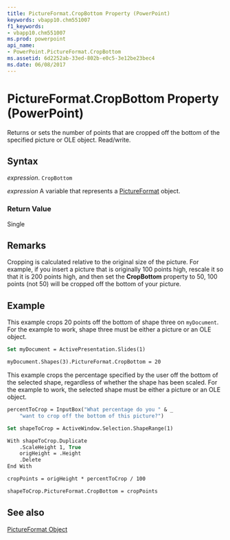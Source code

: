 ```yaml
---
title: PictureFormat.CropBottom Property (PowerPoint)
keywords: vbapp10.chm551007
f1_keywords:
- vbapp10.chm551007
ms.prod: powerpoint
api_name:
- PowerPoint.PictureFormat.CropBottom
ms.assetid: 6d2252ab-33ed-802b-e0c5-3e12be23bec4
ms.date: 06/08/2017
---
```



# PictureFormat.CropBottom Property (PowerPoint)

Returns or sets the number of points that are cropped off the bottom of the specified picture or OLE object. Read/write. 


## Syntax

 _expression_. `CropBottom`

 _expression_ A variable that represents a [PictureFormat](./PowerPoint.PictureFormat.md) object.


### Return Value

Single


## Remarks

Cropping is calculated relative to the original size of the picture. For example, if you insert a picture that is originally 100 points high, rescale it so that it is 200 points high, and then set the  **CropBottom** property to 50, 100 points (not 50) will be cropped off the bottom of your picture.


## Example

This example crops 20 points off the bottom of shape three on  `myDocument`. For the example to work, shape three must be either a picture or an OLE object.


```vb
Set myDocument = ActivePresentation.Slides(1)

myDocument.Shapes(3).PictureFormat.CropBottom = 20
```

This example crops the percentage specified by the user off the bottom of the selected shape, regardless of whether the shape has been scaled. For the example to work, the selected shape must be either a picture or an OLE object.




```vb
percentToCrop = InputBox("What percentage do you " & _
    "want to crop off the bottom of this picture?")

Set shapeToCrop = ActiveWindow.Selection.ShapeRange(1)

With shapeToCrop.Duplicate
    .ScaleHeight 1, True
    origHeight = .Height
    .Delete
End With

cropPoints = origHeight * percentToCrop / 100

shapeToCrop.PictureFormat.CropBottom = cropPoints
```


## See also


[PictureFormat Object](PowerPoint.PictureFormat.md)

